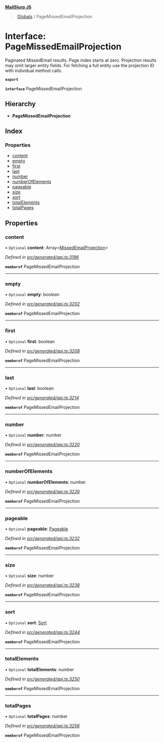 **[MailSlurp JS](../README.md)**

> [Globals](../README.md) / PageMissedEmailProjection

# Interface: PageMissedEmailProjection

Paginated MissedEmail results. Page index starts at zero. Projection results may omit larger entity fields. For fetching a full entity use the projection ID with individual method calls.

**`export`** 

**`interface`** PageMissedEmailProjection

## Hierarchy

* **PageMissedEmailProjection**

## Index

### Properties

* [content](pagemissedemailprojection.md#content)
* [empty](pagemissedemailprojection.md#empty)
* [first](pagemissedemailprojection.md#first)
* [last](pagemissedemailprojection.md#last)
* [number](pagemissedemailprojection.md#number)
* [numberOfElements](pagemissedemailprojection.md#numberofelements)
* [pageable](pagemissedemailprojection.md#pageable)
* [size](pagemissedemailprojection.md#size)
* [sort](pagemissedemailprojection.md#sort)
* [totalElements](pagemissedemailprojection.md#totalelements)
* [totalPages](pagemissedemailprojection.md#totalpages)

## Properties

### content

• `Optional` **content**: Array\<[MissedEmailProjection](missedemailprojection.md)>

*Defined in [src/generated/api.ts:3196](https://github.com/mailslurp/mailslurp-client/blob/8d5c17f/src/generated/api.ts#L3196)*

**`memberof`** PageMissedEmailProjection

___

### empty

• `Optional` **empty**: boolean

*Defined in [src/generated/api.ts:3202](https://github.com/mailslurp/mailslurp-client/blob/8d5c17f/src/generated/api.ts#L3202)*

**`memberof`** PageMissedEmailProjection

___

### first

• `Optional` **first**: boolean

*Defined in [src/generated/api.ts:3208](https://github.com/mailslurp/mailslurp-client/blob/8d5c17f/src/generated/api.ts#L3208)*

**`memberof`** PageMissedEmailProjection

___

### last

• `Optional` **last**: boolean

*Defined in [src/generated/api.ts:3214](https://github.com/mailslurp/mailslurp-client/blob/8d5c17f/src/generated/api.ts#L3214)*

**`memberof`** PageMissedEmailProjection

___

### number

• `Optional` **number**: number

*Defined in [src/generated/api.ts:3220](https://github.com/mailslurp/mailslurp-client/blob/8d5c17f/src/generated/api.ts#L3220)*

**`memberof`** PageMissedEmailProjection

___

### numberOfElements

• `Optional` **numberOfElements**: number

*Defined in [src/generated/api.ts:3226](https://github.com/mailslurp/mailslurp-client/blob/8d5c17f/src/generated/api.ts#L3226)*

**`memberof`** PageMissedEmailProjection

___

### pageable

• `Optional` **pageable**: [Pageable](pageable.md)

*Defined in [src/generated/api.ts:3232](https://github.com/mailslurp/mailslurp-client/blob/8d5c17f/src/generated/api.ts#L3232)*

**`memberof`** PageMissedEmailProjection

___

### size

• `Optional` **size**: number

*Defined in [src/generated/api.ts:3238](https://github.com/mailslurp/mailslurp-client/blob/8d5c17f/src/generated/api.ts#L3238)*

**`memberof`** PageMissedEmailProjection

___

### sort

• `Optional` **sort**: [Sort](sort.md)

*Defined in [src/generated/api.ts:3244](https://github.com/mailslurp/mailslurp-client/blob/8d5c17f/src/generated/api.ts#L3244)*

**`memberof`** PageMissedEmailProjection

___

### totalElements

• `Optional` **totalElements**: number

*Defined in [src/generated/api.ts:3250](https://github.com/mailslurp/mailslurp-client/blob/8d5c17f/src/generated/api.ts#L3250)*

**`memberof`** PageMissedEmailProjection

___

### totalPages

• `Optional` **totalPages**: number

*Defined in [src/generated/api.ts:3256](https://github.com/mailslurp/mailslurp-client/blob/8d5c17f/src/generated/api.ts#L3256)*

**`memberof`** PageMissedEmailProjection
